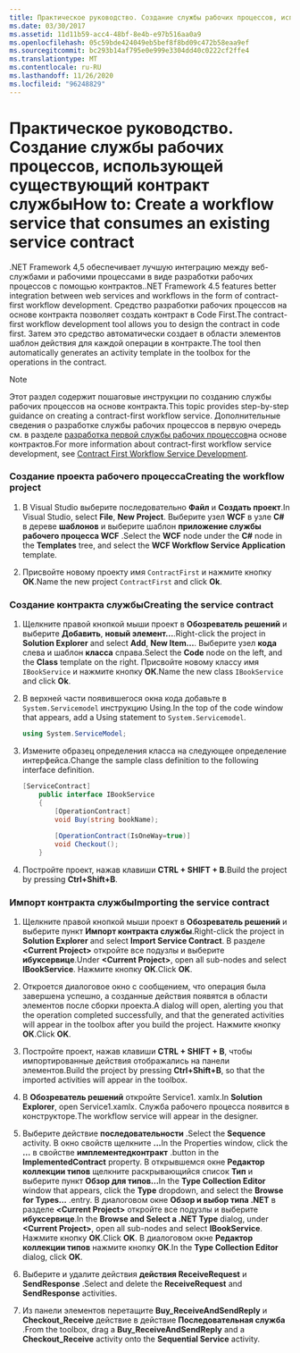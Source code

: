 ```yaml
---
title: Практическое руководство. Создание службы рабочих процессов, использующей существующий контракт службы
ms.date: 03/30/2017
ms.assetid: 11d11b59-acc4-48bf-8e4b-e97b516aa0a9
ms.openlocfilehash: 05c59bde424049eb5bef8f8bd09c472b58eaa9ef
ms.sourcegitcommit: bc293b14af795e0e999e3304dd40c0222cf2ffe4
ms.translationtype: MT
ms.contentlocale: ru-RU
ms.lasthandoff: 11/26/2020
ms.locfileid: "96248829"
---
```

# <a name="how-to-create-a-workflow-service-that-consumes-an-existing-service-contract"></a><span data-ttu-id="f71a8-102">Практическое руководство. Создание службы рабочих процессов, использующей существующий контракт службы</span><span class="sxs-lookup"><span data-stu-id="f71a8-102">How to: Create a workflow service that consumes an existing service contract</span></span>

<span data-ttu-id="f71a8-103">.NET Framework 4,5 обеспечивает лучшую интеграцию между веб-службами и рабочими процессами в виде разработки рабочих процессов с помощью контрактов.</span><span class="sxs-lookup"><span data-stu-id="f71a8-103">.NET Framework 4.5 features better integration between web services and workflows in the form of contract-first workflow development.</span></span> <span data-ttu-id="f71a8-104">Средство разработки рабочих процессов на основе контракта позволяет создать контракт в Code First.</span><span class="sxs-lookup"><span data-stu-id="f71a8-104">The contract-first workflow development tool allows you to design the contract in code first.</span></span> <span data-ttu-id="f71a8-105">Затем это средство автоматически создает в области элементов шаблон действия для каждой операции в контракте.</span><span class="sxs-lookup"><span data-stu-id="f71a8-105">The tool then automatically generates an activity template in the toolbox for the operations in the contract.</span></span>  
  
> [!NOTE]
> <span data-ttu-id="f71a8-106">Этот раздел содержит пошаговые инструкции по созданию службы рабочих процессов на основе контракта.</span><span class="sxs-lookup"><span data-stu-id="f71a8-106">This topic provides step-by-step guidance on creating a contract-first workflow service.</span></span> <span data-ttu-id="f71a8-107">Дополнительные сведения о разработке службы рабочих процессов в первую очередь см. в разделе [разработка первой службы рабочих процессов](contract-first-workflow-service-development.md)на основе контрактов.</span><span class="sxs-lookup"><span data-stu-id="f71a8-107">For more information about contract-first workflow service development, see [Contract First Workflow Service Development](contract-first-workflow-service-development.md).</span></span>  
  
### <a name="creating-the-workflow-project"></a><span data-ttu-id="f71a8-108">Создание проекта рабочего процесса</span><span class="sxs-lookup"><span data-stu-id="f71a8-108">Creating the workflow project</span></span>  
  
1. <span data-ttu-id="f71a8-109">В Visual Studio выберите последовательно **Файл** и **Создать проект**.</span><span class="sxs-lookup"><span data-stu-id="f71a8-109">In Visual Studio, select **File**, **New Project**.</span></span> <span data-ttu-id="f71a8-110">Выберите узел **WCF** в узле **C#** в дереве **шаблонов** и выберите шаблон **приложение службы рабочего процесса WCF** .</span><span class="sxs-lookup"><span data-stu-id="f71a8-110">Select the **WCF** node under the **C#** node in the **Templates** tree, and select the **WCF Workflow Service Application** template.</span></span>  
  
2. <span data-ttu-id="f71a8-111">Присвойте новому проекту имя `ContractFirst` и нажмите кнопку **ОК**.</span><span class="sxs-lookup"><span data-stu-id="f71a8-111">Name the new project `ContractFirst` and click **Ok**.</span></span>  
  
### <a name="creating-the-service-contract"></a><span data-ttu-id="f71a8-112">Создание контракта службы</span><span class="sxs-lookup"><span data-stu-id="f71a8-112">Creating the service contract</span></span>  
  
1. <span data-ttu-id="f71a8-113">Щелкните правой кнопкой мыши проект в **Обозреватель решений** и выберите **Добавить**, **новый элемент...**.</span><span class="sxs-lookup"><span data-stu-id="f71a8-113">Right-click the project in **Solution Explorer** and select **Add**, **New Item…**.</span></span> <span data-ttu-id="f71a8-114">Выберите узел **кода** слева и шаблон **класса** справа.</span><span class="sxs-lookup"><span data-stu-id="f71a8-114">Select the **Code** node on the left, and the **Class** template on the right.</span></span> <span data-ttu-id="f71a8-115">Присвойте новому классу имя `IBookService` и нажмите кнопку **ОК**.</span><span class="sxs-lookup"><span data-stu-id="f71a8-115">Name the new class `IBookService` and click **Ok**.</span></span>  
  
2. <span data-ttu-id="f71a8-116">В верхней части появившегося окна кода добавьте в `System.Servicemodel` инструкцию Using.</span><span class="sxs-lookup"><span data-stu-id="f71a8-116">In the top of the code window that appears, add a Using statement to `System.Servicemodel`.</span></span>  
  
    ```csharp  
    using System.ServiceModel;  
    ```  
  
3. <span data-ttu-id="f71a8-117">Измените образец определения класса на следующее определение интерфейса.</span><span class="sxs-lookup"><span data-stu-id="f71a8-117">Change the sample class definition to the following interface definition.</span></span>  
  
    ```csharp  
    [ServiceContract]  
        public interface IBookService  
        {  
            [OperationContract]  
            void Buy(string bookName);  
  
            [OperationContract(IsOneWay=true)]  
            void Checkout();  
        }  
    ```  
  
4. <span data-ttu-id="f71a8-118">Постройте проект, нажав клавиши **CTRL + SHIFT + B**.</span><span class="sxs-lookup"><span data-stu-id="f71a8-118">Build the project by pressing **Ctrl+Shift+B**.</span></span>  
  
### <a name="importing-the-service-contract"></a><span data-ttu-id="f71a8-119">Импорт контракта службы</span><span class="sxs-lookup"><span data-stu-id="f71a8-119">Importing the service contract</span></span>  
  
1. <span data-ttu-id="f71a8-120">Щелкните правой кнопкой мыши проект в **Обозреватель решений** и выберите пункт **Импорт контракта службы**.</span><span class="sxs-lookup"><span data-stu-id="f71a8-120">Right-click the project in **Solution Explorer** and select **Import Service Contract**.</span></span> <span data-ttu-id="f71a8-121">В разделе **\<Current Project>** откройте все подузлы и выберите **ибуксервице**.</span><span class="sxs-lookup"><span data-stu-id="f71a8-121">Under **\<Current Project>**, open all sub-nodes and select **IBookService**.</span></span> <span data-ttu-id="f71a8-122">Нажмите кнопку **ОК**.</span><span class="sxs-lookup"><span data-stu-id="f71a8-122">Click **OK**.</span></span>  
  
2. <span data-ttu-id="f71a8-123">Откроется диалоговое окно с сообщением, что операция была завершена успешно, а созданные действия появятся в области элементов после сборки проекта.</span><span class="sxs-lookup"><span data-stu-id="f71a8-123">A dialog will open, alerting you that the operation completed successfully, and that the generated activities will appear in the toolbox after you build the project.</span></span> <span data-ttu-id="f71a8-124">Нажмите кнопку **ОК**.</span><span class="sxs-lookup"><span data-stu-id="f71a8-124">Click **OK**.</span></span>  
  
3. <span data-ttu-id="f71a8-125">Постройте проект, нажав клавиши **CTRL + SHIFT + B**, чтобы импортированные действия отображались на панели элементов.</span><span class="sxs-lookup"><span data-stu-id="f71a8-125">Build the project by pressing **Ctrl+Shift+B**, so that the imported activities will appear in the toolbox.</span></span>  
  
4. <span data-ttu-id="f71a8-126">В **Обозреватель решений** откройте Service1. xamlx.</span><span class="sxs-lookup"><span data-stu-id="f71a8-126">In **Solution Explorer**, open Service1.xamlx.</span></span> <span data-ttu-id="f71a8-127">Служба рабочего процесса появится в конструкторе.</span><span class="sxs-lookup"><span data-stu-id="f71a8-127">The workflow service will appear in the designer.</span></span>  
  
5. <span data-ttu-id="f71a8-128">Выберите действие **последовательности** .</span><span class="sxs-lookup"><span data-stu-id="f71a8-128">Select the **Sequence** activity.</span></span> <span data-ttu-id="f71a8-129">В окно свойств щелкните **...**</span><span class="sxs-lookup"><span data-stu-id="f71a8-129">In the Properties window, click the **…**</span></span> <span data-ttu-id="f71a8-130">в свойстве **имплементедконтракт** .</span><span class="sxs-lookup"><span data-stu-id="f71a8-130">button in the **ImplementedContract** property.</span></span> <span data-ttu-id="f71a8-131">В открывшемся окне **Редактор коллекции типов** щелкните раскрывающийся список **Тип** и выберите пункт **Обзор для типов...**</span><span class="sxs-lookup"><span data-stu-id="f71a8-131">In the **Type Collection Editor** window that appears, click the **Type** dropdown, and select the **Browse for Types…**</span></span> <span data-ttu-id="f71a8-132">.</span><span class="sxs-lookup"><span data-stu-id="f71a8-132">entry.</span></span> <span data-ttu-id="f71a8-133">В диалоговом окне **Обзор и выбор типа .NET** в разделе **\<Current Project>** откройте все подузлы и выберите **ибуксервице**.</span><span class="sxs-lookup"><span data-stu-id="f71a8-133">In the **Browse and Select a .NET Type** dialog, under **\<Current Project>**, open all sub-nodes and select **IBookService**.</span></span> <span data-ttu-id="f71a8-134">Нажмите кнопку **ОК**.</span><span class="sxs-lookup"><span data-stu-id="f71a8-134">Click **OK**.</span></span> <span data-ttu-id="f71a8-135">В диалоговом окне **Редактор коллекции типов** нажмите кнопку **ОК**.</span><span class="sxs-lookup"><span data-stu-id="f71a8-135">In the **Type Collection Editor** dialog, click **OK**.</span></span>  
  
6. <span data-ttu-id="f71a8-136">Выберите и удалите действия **действия ReceiveRequest** и **SendResponse** .</span><span class="sxs-lookup"><span data-stu-id="f71a8-136">Select and delete the **ReceiveRequest** and **SendResponse** activities.</span></span>  
  
7. <span data-ttu-id="f71a8-137">Из панели элементов перетащите **Buy_ReceiveAndSendReply** и **Checkout_Receive** действие в действие **Последовательная служба** .</span><span class="sxs-lookup"><span data-stu-id="f71a8-137">From the toolbox, drag a **Buy_ReceiveAndSendReply** and a **Checkout_Receive** activity onto the **Sequential Service** activity.</span></span>
